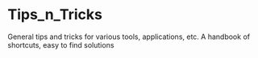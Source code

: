 # Tips_n_Tricks
General tips and tricks for various tools, applications, etc. A handbook of shortcuts, easy to find solutions
